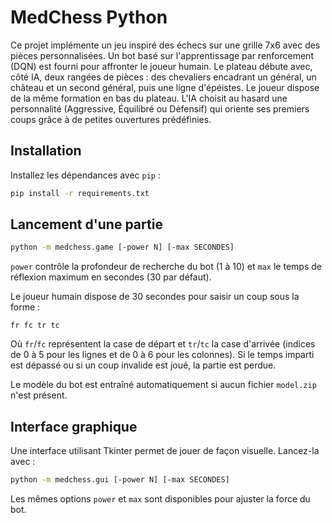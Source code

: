 # MedChess Python

Ce projet implémente un jeu inspiré des échecs sur une grille 7x6 avec des pièces personnalisées.
Un bot basé sur l'apprentissage par renforcement (DQN) est fourni pour affronter le joueur humain.
Le plateau débute avec, côté IA, deux rangées de pièces : des chevaliers encadrant un général, un château et un second général, puis une ligne d'épéistes. Le joueur dispose de la même formation en bas du plateau.
L'IA choisit au hasard une personnalité (Aggressive, Équilibré ou Défensif) qui oriente ses premiers coups grâce à de petites ouvertures prédéfinies.

## Installation

Installez les dépendances avec `pip` :

```bash
pip install -r requirements.txt
```

## Lancement d'une partie

```bash
python -m medchess.game [-power N] [-max SECONDES]
```
`power` contrôle la profondeur de recherche du bot (1 à 10) et `max` le temps de réflexion maximum en secondes (30 par défaut).

Le joueur humain dispose de 30 secondes pour saisir un coup sous la forme :

```
fr fc tr tc
```

Où `fr`/`fc` représentent la case de départ et `tr`/`tc` la case d'arrivée (indices de 0 à 5 pour les lignes et de 0 à 6 pour les colonnes).
Si le temps imparti est dépassé ou si un coup invalide est joué, la partie est perdue.

Le modèle du bot est entraîné automatiquement si aucun fichier `model.zip` n'est présent.

## Interface graphique

Une interface utilisant Tkinter permet de jouer de façon visuelle. Lancez-la avec :

```bash
python -m medchess.gui [-power N] [-max SECONDES]
```
Les mêmes options `power` et `max` sont disponibles pour ajuster la force du bot.

